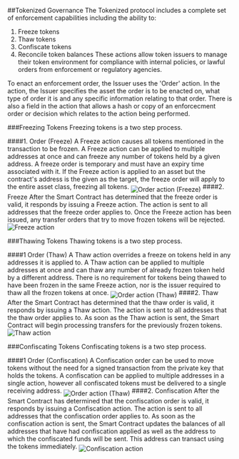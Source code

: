 ##Tokenized Governance
The Tokenized protocol includes a complete set of enforcement capabilities including the ability to:
1. Freeze tokens
2. Thaw tokens
3. Confiscate tokens
4. Reconcile token balances
These actions allow token issuers to manage their token environment for compliance with internal policies, or lawful orders from enforcement or regulatory agencies. 

To enact an enforcement order, the Issuer uses the 'Order' action. In the action, the Issuer specifies the asset the order is to be enacted on, what type of order it is and any specific information relating to that order. There is also a field in the action that allows a hash or copy of an enforcecment order or decision which relates to the action being performed.

###Freezing Tokens
Freezing tokens is a two step process.

####1. Order (Freeze)
A Freeze action causes all tokens mentioned in the transaction to be frozen. A Freeze action can be applied to multiple addresses at once and can freeze any number of tokens held by a given address.
A freeze order is temporary and must have an expiry time associated with it.
If the Freeze action is applied to an asset but the contract's address is the given as the target, the freeze order will apply to the entire asset class, freezing all tokens.
<img src="https://raw.githubusercontent.com/tokenized/docs/master/images/order-action-freeze.svg?sanitize=true" alt="Order action (Freeze)" align="middle">
####2. Freeze
After the Smart Contract has determined that the freeze order is valid, it responds by issuing a Freeze action. The action is sent to all addresses that the freeze order applies to. Once the Freeze action has been issued, any transfer orders that try to move frozen tokens will be rejected.
<img src="https://raw.githubusercontent.com/tokenized/docs/master/images/freeze-action.svg?sanitize=true" alt="Freeze action" align="middle">

###Thawing Tokens
Thawing tokens is a two step process.

####1 Order (Thaw)
A Thaw action overrides a freeze on tokens held in any addresses it is applied to. A Thaw action can be applied to multiple addresses at once and can thaw any number of already frozen token held by a different address.
There is no requirement for tokens being thawed to have been frozen in the same Freeze action, nor is the issuer required to thaw all the frozen tokens at once.
<img src="https://raw.githubusercontent.com/tokenized/docs/master/images/order-action-thaw.svg?sanitize=true" alt="Order action (Thaw)" align="middle">
####2. Thaw
After the Smart Contract has determined that the thaw order is valid, it responds by issuing a Thaw action. The action is sent to all addresses that the thaw order applies to. As soon as the Thaw action is sent, the Smart Contract will begin processing transfers for the previously frozen tokens.
<img src="https://raw.githubusercontent.com/tokenized/docs/master/images/thaw-action.svg?sanitize=true" alt="Thaw action" align="middle">

###Confiscating Tokens
Confiscating tokens is a two step process.

####1 Order (Confiscation)
A Confiscation order can be used to move tokens without the need for a signed transaction from the private key that holds the tokens. A confiscation can be applied to multiple addresses in a single action, however all confiscated tokens must be delivered to a single receiving address.
<img src="https://raw.githubusercontent.com/tokenized/docs/master/images/order-action-thaw.svg?sanitize=true" alt="Order action (Thaw)" align="middle">
####2. Confiscation
After the Smart Contract has determined that the confiscation order is valid, it responds by issuing a Confiscation action. The action is sent to all addresses that the confiscation order applies to. As soon as the confiscation action is sent, the Smart Contract updates the balances of all addresses that have had confiscation applied as well as the address to which the confiscated funds will be sent. This address can transact using the tokens immediately.
<img src="https://raw.githubusercontent.com/tokenized/docs/master/images/confiscation-action.svg?sanitize=true" alt="Confiscation action" align="middle">
